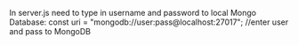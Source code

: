 In server.js need to type in username and password to local Mongo Database:
const uri = "mongodb://user:pass@localhost:27017"; //enter user and pass to MongoDB
